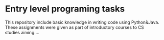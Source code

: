 # Entry level programing tasks
This repository include basic knowledge in writing code using Python&Java.
These assignments were given as part of introductory courses to CS studies aiming....
